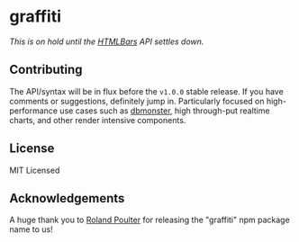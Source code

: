 # graffiti

*This is on hold until the [HTMLBars](tildeio/htmlbars) API settles down.*

## Contributing
The API/syntax will be in flux before the `v1.0.0` stable release. If you have comments or suggestions, definitely jump in. Particularly focused on high-performance use cases such as [dbmonster](https://dbmonster.firebaseapp.com/), high through-put realtime charts, and other render intensive components.

## License
MIT Licensed

## Acknowledgements
A huge thank you to [Roland Poulter](https://github.com/rolandpoulter) for releasing the "graffiti" npm package name to us!
